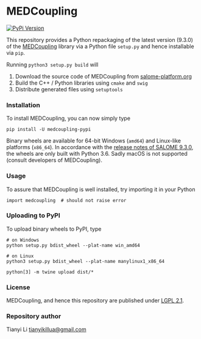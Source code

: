 # MEDCoupling

[![PyPi Version](https://img.shields.io/pypi/v/medcoupling-pypi.svg?style=flat-square)](https://pypi.org/project/medcoupling-pypi)

This repository provides a Python repackaging of the latest version (9.3.0) of the [MEDCoupling](https://docs.salome-platform.org/latest/dev/MEDCoupling/developer/index.html) library via a Python file `setup.py` and hence installable via `pip`.

Running `python3 setup.py build` will

1. Download the source code of MEDCoupling from [salome-platform.org](http://files.salome-platform.org/Salome/other/medCoupling-9.3.0.tar.gz)
2. Build the C++ / Python libraries using `cmake` and `swig`
3. Distribute generated files using `setuptools`

### Installation

To install MEDCoupling, you can now simply type
```
pip install -U medcoupling-pypi
```

Binary wheels are available for 64-bit Windows (`amd64`) and Linux-like platforms (`x86_64`). In accordance with the [release notes of SALOME 9.3.0](https://files.salome-platform.org/Salome/Salome9.3.0/SALOME_9_3_0_Release_Notes.pdf), the wheels are only built with Python 3.6. Sadly macOS is not supported (consult developers of MEDCoupling).

### Usage

To assure that MEDCoupling is well installed, try importing it in your Python
```
import medcoupling  # should not raise error
```

### Uploading to PyPI

To upload binary wheels to PyPI, type
```
# on Windows
python setup.py bdist_wheel --plat-name win_amd64

# on Linux
python3 setup.py bdist_wheel --plat-name manylinux1_x86_64

python[3] -m twine upload dist/*
```

### License

MEDCoupling, and hence this repository are published under [LGPL 2.1](https://en.wikipedia.org/wiki/GNU_Lesser_General_Public_License).

### Repository author

Tianyi Li <tianyikillua@gmail.com>
